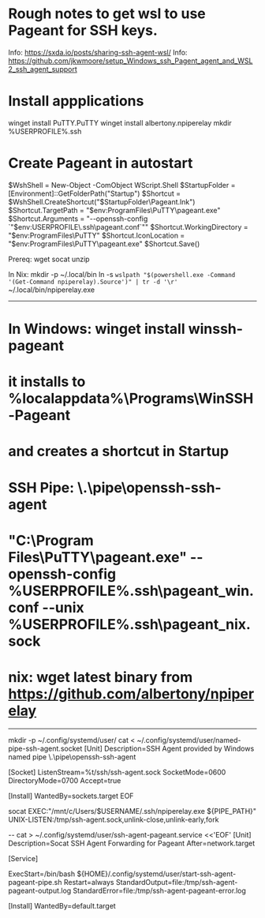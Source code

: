 
# Rough notes to get wsl to use Pageant for SSH keys.

Info: https://sxda.io/posts/sharing-ssh-agent-wsl/
Info: https://github.com/jkwmoore/setup_Windows_ssh_Pagent_agent_and_WSL2_ssh_agent_support


# Install appplications
winget install PuTTY.PuTTY
winget install albertony.npiperelay
mkdir %USERPROFILE%\.ssh

# Create Pageant in autostart
$WshShell = New-Object -ComObject WScript.Shell
$StartupFolder = [Environment]::GetFolderPath("Startup")
$Shortcut = $WshShell.CreateShortcut("$StartupFolder\\Pageant.lnk")
$Shortcut.TargetPath = "$env:ProgramFiles\\PuTTY\\pageant.exe"
$Shortcut.Arguments = "--openssh-config `"$env:USERPROFILE\\.ssh\\pageant.conf`""
$Shortcut.WorkingDirectory = "$env:ProgramFiles\\PuTTY"
$Shortcut.IconLocation = "$env:ProgramFiles\\PuTTY\\pageant.exe"
$Shortcut.Save()


Prereq: wget socat unzip

In Nix:
mkdir -p ~/.local/bin
ln -s `wslpath "$(powershell.exe -Command '(Get-Command npiperelay).Source')" | tr -d '\r'` ~/.local/bin/npiperelay.exe



----
  # In Windows: winget install winssh-pageant
  # it installs to %localappdata%\Programs\WinSSH-Pageant
  # and creates a shortcut in Startup
  # SSH Pipe: \\.\pipe\openssh-ssh-agent


  # "C:\Program Files\PuTTY\pageant.exe" --openssh-config %USERPROFILE%\.ssh\pageant_win.conf --unix %USERPROFILE%\.ssh\pageant_nix.sock
  # nix: wget latest binary from https://github.com/albertony/npiperelay
  
----



mkdir -p ~/.config/systemd/user/
cat <<EOF > ~/.config/systemd/user/named-pipe-ssh-agent.socket
[Unit]
Description=SSH Agent provided by Windows named pipe \\.\pipe\openssh-ssh-agent

[Socket]
ListenStream=%t/ssh/ssh-agent.sock
SocketMode=0600
DirectoryMode=0700
Accept=true

[Install]
WantedBy=sockets.target
EOF








socat EXEC:"/mnt/c/Users/$USERNAME/.ssh/npiperelay.exe ${PIPE_PATH}" UNIX-LISTEN:/tmp/ssh-agent.sock,unlink-close,unlink-early,fork

-- cat > ~/.config/systemd/user/ssh-agent-pageant.service <<'EOF'
[Unit]
Description=Socat SSH Agent Forwarding for Pageant
After=network.target

[Service]

ExecStart=/bin/bash ${HOME}/.config/systemd/user/start-ssh-agent-pageant-pipe.sh
Restart=always
StandardOutput=file:/tmp/ssh-agent-pageant-output.log
StandardError=file:/tmp/ssh-agent-pageant-error.log

[Install]
WantedBy=default.target




